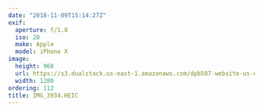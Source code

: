```yaml
---
date: "2018-11-09T15:14:27Z"
exif:
  aperture: f/1.8
  iso: 20
  make: Apple
  model: iPhone X
image:
  height: 960
  url: https://s3.dualstack.us-east-1.amazonaws.com/dpb587-website-us-east-1/asset/gallery/2018-europe-trip/a02678b2-183e-8fbc-36c9-55bf8a284f38~1280.jpg
  width: 1280
ordering: 112
title: IMG_3934.HEIC
---
```

